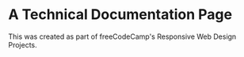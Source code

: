 # A Technical Documentation Page

This was created as part of freeCodeCamp's Responsive Web Design Projects.
